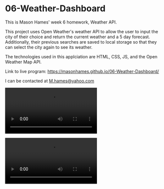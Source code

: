 # 06-Weather-Dashboard
This is Mason Hames' week 6 homework, Weather API.

This project uses Open Weather's weather API to allow the user to input the city of their choice and return the current weather and a 5 day forecast. Additionally, their previous searches are saved to local storage so that they can select the city again to see its weather.

The technologies used in this applciation are HTML, CSS, JS, and the Open Weather Map API.

Link to live program: https://masonhames.github.io/06-Weather-Dashboard/

I can be contacted at M.hames@yahoo.com

![Home page for Weather Dashboard](./assets/images/weather-dash.mp4)

![Responsive view for Weather Dashboard](./assets/images/weather-dashboard.webm)

